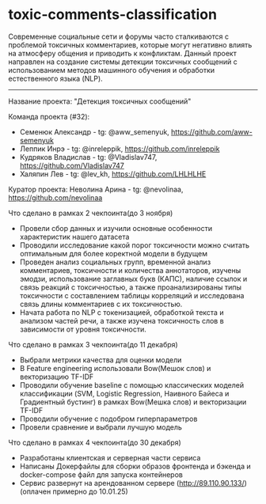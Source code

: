 # toxic-comments-classification

Современные социальные сети и форумы часто сталкиваются с проблемой токсичных комментариев, которые могут негативно влиять на атмосферу общения и приводить к конфликтам. Данный проект направлен на создание системы детекции токсичных сообщений с использованием методов машинного обучения и обработки естественного языка (NLP).

---

Название проекта: "Детекция токсичных сообщений"

Команда проекта (#32):
- Семенюк Александр - tg: @aww_semenyuk, https://github.com/aww-semenyuk
- Леппик Инрэ - tg: @inreleppik, https://github.com/inreleppik
- Кудряков Владислав - tg: @Vladislav747, https://github.com/Vladislav747
- Халяпин Лев - tg: @lev_kh, https://github.com/LHLHLHE

Куратор проекта: Неволина Арина - tg: @nevolinaa, https://github.com/nevolinaa

Что сделано в рамках 2 чекпоинта(до 3 ноября)
- Провели сбор данных и изучили основные особенности характеристик нашего датасета
- Проводили исследование какой порог токсичности можно считать оптимальным для более коректной модели в будущем
- Проведен анализ социальных групп, временной анализ комментариев, токсичности и количества аннотаторов, изучены эмодзи, использование заглавных букв (КАПС), наличие ссылок и связь реакций с токсичностью, а также проанализированы типы токсичности с составлением таблицы корреляций и исследована связь длины комментариев с их токсичностью.
- Начата работа по NLP с токенизацией, обработкой текста и анализом частей речи, а также изучена токсичность слов в зависимости от уровня токсичности.
  
Что сделано в рамках 3 чекпоинта(до 11 декабря)
- Выбрали метрики качества для оценки модели
- В Feature engineering использовали Bow(Мешок слов) и векторизацию TF-IDF
- Проводили обучение baseline c помощью классических моделей классификации (SVM, Logistic Regression, Наивного Байеса и Градиентный бустинг) в рамках Bow(Мешка слов) и векторизации TF-IDF
- Проводили обучение с подобром гиперпараметров
- Провели сравнение и выбрали лучшую модель

Что сделано в рамках 4 чекпоинта(до 30 декабря)
- Разработаны клиентская и серверная части сервиса
- Написаны Докерфайлы для сборки образов фронтенда и бэкенда и docker-compose файл для запуска контейнеров
- Сервис развернут на арендованном сервере (http://89.110.90.133/) (оплачен примерно до 10.01.25)

